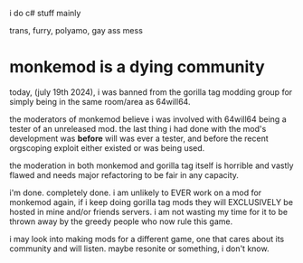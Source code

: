 i do c# stuff mainly

trans, furry, polyamo, gay ass mess

# monkemod is a dying community
today, (july 19th 2024), i was banned from the gorilla tag modding group for simply being in the same room/area as 64will64.

the moderators of monkemod believe i was involved with 64will64 being a tester of an unreleased mod. the last thing i had done with the mod's development was **before** will was ever a tester, and before the recent orgscoping exploit either existed or was being used.

the moderation in both monkemod and gorilla tag itself is horrible and vastly flawed and needs major refactoring to be fair in any capacity.

i'm done. completely done. i am unlikely to EVER work on a mod for monkemod again, if i keep doing gorilla tag mods they will EXCLUSIVELY be hosted in mine and/or friends servers. i am not wasting my time for it to be thrown away by the greedy people who now rule this game.

i may look into making mods for a different game, one that cares about its community and will listen. maybe resonite or something, i don't know.
